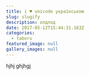 ```yaml
---
title: i ♥ unicode українською
slug: slugify
description: олдлод
date: 2017-05-12T15:44:31.163Z
categories:
  - taboru
featured_image: null
gallery_images: null
---
```

hjhj ghjhgj

